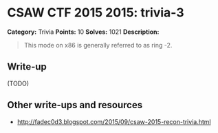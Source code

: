 # CSAW CTF 2015 2015: trivia-3

**Category:** Trivia
**Points:** 10
**Solves:** 1021
**Description:**

> This mode on x86 is generally referred to as ring -2.


## Write-up

(TODO)

## Other write-ups and resources

* <http://fadec0d3.blogspot.com/2015/09/csaw-2015-recon-trivia.html>
